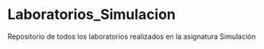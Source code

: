 # Laboratorios_Simulacion

Repositorio de todos los laboratorios realizados en la asignatura Simulación
